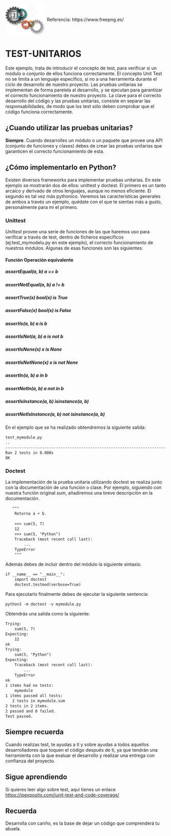 <img align="center" src="https://github.com/jpexposito/jpexposito/blob/main/imagen/test.png"  width="25%" height="25%" alt="Test Unitarios @jpexposito">
Referencia: https://www.freepng.es/

# TEST-UNITARIOS
Este ejemplo, trata de introducir el concepto de test, para verificar si un módulo o conjunto de ellos funciona correctamente. El concepto Unit Test no se limita a un lenguaje específico, si no a una herramienta durante el ciclo de desarrollo de nuestro proyecto. Las pruebas unitarias se implementan de forma parelela al desarrollo, y se ejecutan para garantizar el correcto funcionamiento de nuestro proyecto. La clave para el correcto desarrollo del código y las pruebas unitarias, consiste en separar las responsabilidades, de modo que los test sólo deben comprobar que el código funciona correctamente.

## ¿Cuando utilizar las pruebas unitarias?
   __Siempre__. Cuando desarrolles un módulo o un paquete que provee una API (conjunto de funciones y clases) debes de crear las pruebas unitarias que garanticen el correcto funcionamiento de esta.

## ¿Cómo implementarlo en Python?
Existen diversos frameworks para implementar pruebas unitarias. En este ejemplo se mostrarán dos de ellos: unittest y doctest. El primero es un tanto arcaico y derivado de otros lenguajes, aunque no menos eficiente. El segundo es tal vez más pythonico. Veremos las características generales de ambos a través un ejemplo, quédate con el que te sientas más a gusto, personalmente para mi el primero.

### Unittest
*Unittest* provee una serie de funciones de las que haremos uso para verificar a través de test, dentro de ficheros específicos (ej:test_mymodelu.py en este ejemplo), el correcto funcionamiento de nuestros módulos. Algunas de esas funciones son las siguientes:

#### Función	Operación equivalente
##### assertEqual(a, b)	a == b
##### assertNotEqual(a, b)	a != b
##### assertTrue(x)	bool(x) is True
##### assertFalse(x)	bool(x) is False
##### assertIs(a, b)	a is b
##### assertIsNot(a, b)	a is not b
##### assertIsNone(x)	x is None
##### assertIsNotNone(x)	x is not None
##### assertIn(a, b)	a in b
##### assertNotIn(a, b)	a not in b
##### assertIsInstance(a, b)	isinstance(a, b)
##### assertNotIsInstance(a, b)	not isinstance(a, b)

En el ejemplo que se ha realizado obtendremos la siguiente salida:
```
test_mymodule.py
..
----------------------------------------------------------------------
Ran 2 tests in 0.000s
OK
```
### Doctest

La implementación de la prueba unitaria utilizando doctest se realiza junto con la documentación de una función o clase. Por ejemplo, siguiendo con nuestra función original *sum*, añadiremos una breve descripción en la documentación.
```
   """
    Retorna a + b.
    
    >>> sum(5, 7)
    12
    >>> sum(5, "Python")
    Traceback (most recent call last):
        ...
    TypeError
    """
```
Además debes de incluir dentro del módulo la siguiente sintaxis:
```
if __name__ == "__main__":
    import doctest
    doctest.testmod(verbose=True)
```
Para ejecutarlo finalmente debes de ejecutar la siguiente sentencia:
```
python3 -m doctest -v mymodule.py
```
Obtendrás una salida como la siguiente:
```
Trying:
    sum(5, 7)
Expecting:
    12
ok
Trying:
    sum(5, "Python")
Expecting:
    Traceback (most recent call last):
        ...
    TypeError
ok
1 items had no tests:
    mymodule
1 items passed all tests:
   2 tests in mymodule.sum
2 tests in 2 items.
2 passed and 0 failed.
Test passed.
```
## Siempre recuerda
Cuando realizas test, te ayudas a tí y sobre ayudas a todos aquellos desarrolladores que toquen el código después de tí, ya que tendrán una herramienta con la que evaluar el desarrollo y realizar una entrega con confianza del proyecto.

## Sigue aprendiendo
Si quieres leer algo sobre test, aquí tienes un enlace https://jpexposito.com/junit-test-and-code-coverage/

## Recuerda
Desarrolla con cariño, es la base de dejar un código que comprenderá tu abuela.